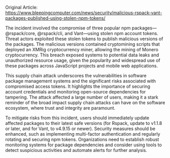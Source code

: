 Original Article: https://www.bleepingcomputer.com/news/security/malicious-rspack-vant-packages-published-using-stolen-npm-tokens/

The incident involved the compromise of three popular npm packages—@rspack/core, @rspack/cli, and Vant—using stolen npm account tokens. Threat actors exploited these stolen tokens to publish malicious versions of the packages. The malicious versions contained cryptomining scripts that deployed an XMRig cryptocurrency miner, allowing the mining of Monero cryptocurrency. This breach exposed systems to potential data leaks and unauthorized resource usage, given the popularity and widespread use of these packages across JavaScript projects and mobile web applications.

This supply chain attack underscores the vulnerabilities in software package management systems and the significant risks associated with compromised access tokens. It highlights the importance of securing account credentials and monitoring open-source dependencies for tampering. The attack affected a large number of users, making it a stark reminder of the broad impact supply chain attacks can have on the software ecosystem, where trust and integrity are paramount.

To mitigate risks from this incident, users should immediately update affected packages to their latest safe versions (for Rspack, update to v1.1.8 or later, and for Vant, to v4.9.15 or newer). Security measures should be enhanced, such as implementing multi-factor authentication and regularly rotating and securing npm tokens. Organizations need to establish robust monitoring systems for package dependencies and consider using tools to detect suspicious activities and automate alerts for further analysis.